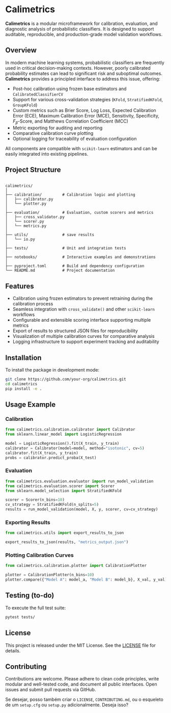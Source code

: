 # Calimetrics

**Calimetrics** is a modular microframework for calibration, evaluation, and diagnostic analysis of probabilistic classifiers. It is designed to support auditable, reproducible, and production-grade model validation workflows.

## Overview

In modern machine learning systems, probabilistic classifiers are frequently used in critical decision-making contexts. However, poorly calibrated probability estimates can lead to significant risk and suboptimal outcomes. **Calimetrics** provides a principled interface to address this issue, offering:

- Post-hoc calibration using frozen base estimators and `CalibratedClassifierCV`
- Support for various cross-validation strategies (`KFold`, `StratifiedKFold`, `GroupKFold`)
- Custom metrics such as Brier Score, Log Loss, Expected Calibration Error (ECE), Maximum Calibration Error (MCE), Sensitivity, Specificity, $F_\beta$-Score, and Matthews Correlation Coefficient (MCC)
- Metric exporting for auditing and reporting
- Comparative calibration curve plotting
- Optional logging for traceability of evaluation configuration

All components are compatible with `scikit-learn` estimators and can be easily integrated into existing pipelines.

## Project Structure

```

calimetrics/
│
├── calibration/         # Calibration logic and plotting
│   ├── calibrator.py
│   └── plotter.py
│
├── evaluation/          # Evaluation, custom scorers and metrics
│   ├── cross_validator.py
│   └── scorer.py
│   └── metrics.py
│
├── utils/               # save results
│   └── io.py
│
├── tests/               # Unit and integration tests
│
├── notebooks/           # Interactive examples and demonstrations
│
├── pyproject.toml       # Build and dependency configuration
└── README.md            # Project documentation

````

## Features

- Calibration using frozen estimators to prevent retraining during the calibration process
- Seamless integration with `cross_validate()` and other `scikit-learn` workflows
- Configurable and extensible scoring interface supporting multiple metrics
- Export of results to structured JSON files for reproducibility
- Visualization of multiple calibration curves for comparative analysis
- Logging infrastructure to support experiment tracking and auditability

## Installation

To install the package in development mode:

```bash
git clone https://github.com/your-org/calimetrics.git
cd calimetrics
pip install -e .
````

## Usage Example

### Calibration

```python
from calimetrics.calibration.calibrator import Calibrator
from sklearn.linear_model import LogisticRegression

model = LogisticRegression().fit(X_train, y_train)
calibrator = Calibrator(model=model, method="isotonic", cv=5)
calibrator.fit(X_train, y_train)
probs = calibrator.predict_proba(X_test)
```

### Evaluation

```python
from calimetrics.evaluation.evaluator import run_model_validation
from calimetrics.evaluation.scorer import Scorer
from sklearn.model_selection import StratifiedKFold

scorer = Scorer(n_bins=10)
cv_strategy = StratifiedKFold(n_splits=5)
results = run_model_validation(model, X, y, scorer, cv=cv_strategy)
```

### Exporting Results

```python
from calimetrics.utils import export_results_to_json

export_results_to_json(results, "metrics_output.json")
```

### Plotting Calibration Curves

```python
from calimetrics.calibration.plotter import CalibrationPlotter

plotter = CalibrationPlotter(n_bins=10)
plotter.compare({"Model A": model_a, "Model B": model_b}, X_val, y_val)
```

## Testing (to-do)

To execute the full test suite:

```bash
pytest tests/
```

## License

This project is released under the MIT License. See the [LICENSE](./LICENSE) file for details.

## Contributing

Contributions are welcome. Please adhere to clean code principles, write modular and well-tested code, and document all public interfaces. Open issues and submit pull requests via GitHub.


Se desejar, posso também criar o `LICENSE`, `CONTRIBUTING.md`, ou o esqueleto de um `setup.cfg` ou `setup.py` adicionalmente. Deseja isso?
```
